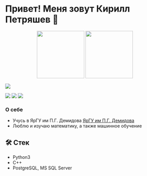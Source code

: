 # Привет! Меня зовут Кирилл Петряшев 👋


<p align='center'>
   <a href="https://github-readme-stats.vercel.app/api?username=ScorpKir&show_icons=true&count_private=true"><img
           height=150
           src="https://github-readme-stats.vercel.app/api?username=ScorpKir&show_icons=true&count_private=true"/></a>
   <a href="https://github.com/DmitryBahtenkov/github-readme-stats"><img height=150
                                                                  src="https://github-readme-stats.vercel.app/api/top-langs/?username=ScorpKir&layout=compact"/>
                                                                  <p><img src="https://www.codewars.com/users/ScorpKir/badges/small"></img></p>
                                                                  </a>
                                                                 
</p>
<p>
<img src="https://img.shields.io/badge/C++-3776AB?style=for-the-badge&logo=cplusplus&logoColor=white"></img>
<img src="https://img.shields.io/badge/Python-3776AB?style=for-the-badge&logo=python&logoColor=white"></img>
<img src="https://img.shields.io/badge/-PostgreSQL-61DAFB?style=for-the-badge&logo=postgresql&logoColor=white"></img>

</p>

### О себе
*   Учусь в ЯрГУ им П.Г. Демидова [ЯрГУ им П.Г. Демидова](https://www.uniyar.ac.ru/)  
*   Люблю и изучаю математику, а также машинное обучение

## 🛠 Стек
*   Python3
*   C++
*   PostgreSQL, MS SQL Server
